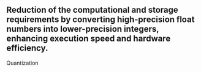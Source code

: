 Reduction of the computational and storage requirements by converting high-precision float numbers into lower-precision integers, enhancing execution speed and hardware efficiency.
---
Quantization
